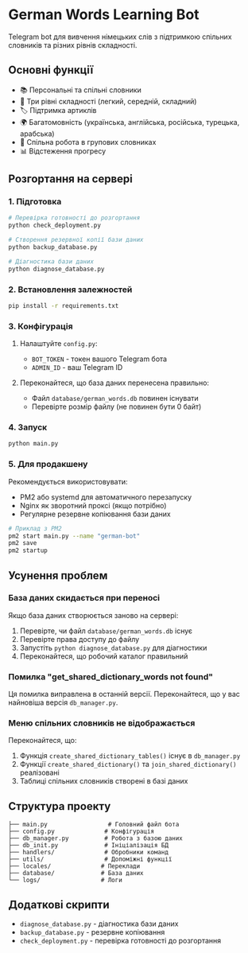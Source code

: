 # German Words Learning Bot

Telegram bot для вивчення німецьких слів з підтримкою спільних словників та різних рівнів складності.

## Основні функції

- 📚 Персональні та спільні словники
- 🎯 Три рівні складності (легкий, середній, складний)
- 🏷️ Підтримка артиклів
- 🌍 Багатомовність (українська, англійська, російська, турецька, арабська)
- 👥 Спільна робота в групових словниках
- 📊 Відстеження прогресу

## Розгортання на сервері

### 1. Підготовка

```bash
# Перевірка готовності до розгортання
python check_deployment.py

# Створення резервної копії бази даних
python backup_database.py

# Діагностика бази даних
python diagnose_database.py
```

### 2. Встановлення залежностей

```bash
pip install -r requirements.txt
```

### 3. Конфігурація

1. Налаштуйте `config.py`:
   - `BOT_TOKEN` - токен вашого Telegram бота
   - `ADMIN_ID` - ваш Telegram ID

2. Переконайтеся, що база даних перенесена правильно:
   - Файл `database/german_words.db` повинен існувати
   - Перевірте розмір файлу (не повинен бути 0 байт)

### 4. Запуск

```bash
python main.py
```

### 5. Для продакшену

Рекомендується використовувати:
- PM2 або systemd для автоматичного перезапуску
- Nginx як зворотний проксі (якщо потрібно)
- Регулярне резервне копіювання бази даних

```bash
# Приклад з PM2
pm2 start main.py --name "german-bot"
pm2 save
pm2 startup
```

## Усунення проблем

### База даних скидається при переносі

Якщо база даних створюється заново на сервері:

1. Перевірте, чи файл `database/german_words.db` існує
2. Перевірте права доступу до файлу
3. Запустіть `python diagnose_database.py` для діагностики
4. Переконайтеся, що робочий каталог правильний

### Помилка "get_shared_dictionary_words not found"

Ця помилка виправлена в останній версії. Переконайтеся, що у вас найновіша версія `db_manager.py`.

### Меню спільних словників не відображається

Переконайтеся, що:
1. Функція `create_shared_dictionary_tables()` існує в `db_manager.py`
2. Функції `create_shared_dictionary()` та `join_shared_dictionary()` реалізовані
3. Таблиці спільних словників створені в базі даних

## Структура проекту

```
├── main.py                 # Головний файл бота
├── config.py              # Конфігурація
├── db_manager.py          # Робота з базою даних
├── db_init.py             # Ініціалізація БД
├── handlers/              # Обробники команд
├── utils/                 # Допоміжні функції
├── locales/              # Переклади
├── database/             # База даних
└── logs/                 # Логи
```

## Додаткові скрипти

- `diagnose_database.py` - діагностика бази даних
- `backup_database.py` - резервне копіювання
- `check_deployment.py` - перевірка готовності до розгортання